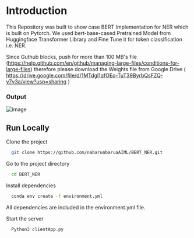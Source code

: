 
# Introduction

This Repository was built to show case BERT Implementation for NER which is built on Pytorch. We used bert-base-cased Pretrained Model from Huggingface Transformer Library and Fine Tune it for token classification i.e. NER.

Since Guthub blocks, push for more than 100 MB's file (https://help.github.com/en/github/managing-large-files/conditions-for-large-files) therefore please download the Weights file from Google Drive ( https://drive.google.com/file/d/1MTdgl1qfOEo-TuT39ByrbQsFZQ-y7v3a/view?usp=sharing )

### Output
![image](https://user-images.githubusercontent.com/64695833/128056565-8886016b-4d95-4338-8be1-b52b99e0edb4.png)




## Run Locally

Clone the project

```bash
  git clone https://github.com/nabarunbaruaAIML/BERT_NER.git
```

Go to the project directory

```bash
  cd BERT_NER
```

Install dependencies

```bash
  conda env create -f environment.yml
```
All dependencies are included in the environment.yml file.

Start the server

```bash
  Python3 clientApp.py
```

  
